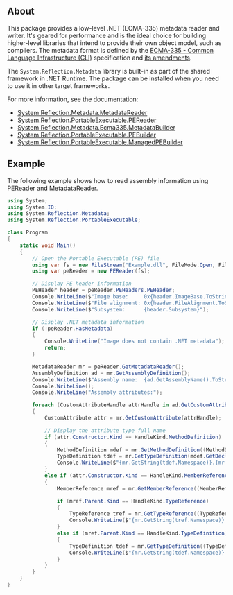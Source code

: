 ## About

This package provides a low-level .NET (ECMA-335) metadata reader and writer. It's geared for
performance and is the ideal choice for building higher-level libraries that intend to provide their
own object model, such as compilers. The metadata format is defined by
the [ECMA-335 - Common Language Infrastructure (CLI)](http://www.ecma-international.org/publications/standards/Ecma-335.htm)
specification
and [its amendments](https://github.com/dotnet/runtime/blob/main/docs/design/specs/Ecma-335-Augments.md).

The `System.Reflection.Metadata` library is built-in as part of the shared framework in .NET
Runtime. The package can be installed when you need to use it in other target frameworks.

For more information, see the documentation:

- [System.Reflection.Metadata.MetadataReader](https://docs.microsoft.com/dotnet/api/system.reflection.metadata.metadatareader)
- [System.Reflection.PortableExecutable.PEReader](https://docs.microsoft.com/dotnet/api/system.reflection.portableexecutable.pereader)
- [System.Reflection.Metadata.Ecma335.MetadataBuilder](https://docs.microsoft.com/dotnet/api/system.reflection.metadata.ecma335.metadatabuilder)
- [System.Reflection.PortableExecutable.PEBuilder](https://docs.microsoft.com/dotnet/api/system.reflection.portableexecutable.pebuilder)
- [System.Reflection.PortableExecutable.ManagedPEBuilder](https://docs.microsoft.com/dotnet/api/system.reflection.portableexecutable.managedpebuilder)

## Example

The following example shows how to read assembly information using PEReader and MetadataReader.

```cs
using System;
using System.IO;
using System.Reflection.Metadata;
using System.Reflection.PortableExecutable;

class Program
{
    static void Main()
    {
        // Open the Portable Executable (PE) file
        using var fs = new FileStream("Example.dll", FileMode.Open, FileAccess.Read, FileShare.ReadWrite);
        using var peReader = new PEReader(fs);

        // Display PE header information
        PEHeader header = peReader.PEHeaders.PEHeader;
        Console.WriteLine($"Image base:     0x{header.ImageBase.ToString("X")}");
        Console.WriteLine($"File alignment: 0x{header.FileAlignment.ToString("X")}");
        Console.WriteLine($"Subsystem:      {header.Subsystem}");

        // Display .NET metadata information
        if (!peReader.HasMetadata)
        {
            Console.WriteLine("Image does not contain .NET metadata");
            return;
        }

        MetadataReader mr = peReader.GetMetadataReader();
        AssemblyDefinition ad = mr.GetAssemblyDefinition();
        Console.WriteLine($"Assembly name:  {ad.GetAssemblyName().ToString()}");
        Console.WriteLine();
        Console.WriteLine("Assembly attributes:");

        foreach (CustomAttributeHandle attrHandle in ad.GetCustomAttributes())
        {
            CustomAttribute attr = mr.GetCustomAttribute(attrHandle);

            // Display the attribute type full name
            if (attr.Constructor.Kind == HandleKind.MethodDefinition)
            {
                MethodDefinition mdef = mr.GetMethodDefinition((MethodDefinitionHandle)attr.Constructor);
                TypeDefinition tdef = mr.GetTypeDefinition(mdef.GetDeclaringType());
                Console.WriteLine($"{mr.GetString(tdef.Namespace)}.{mr.GetString(tdef.Name)}");
            }
            else if (attr.Constructor.Kind == HandleKind.MemberReference)
            {
                MemberReference mref = mr.GetMemberReference((MemberReferenceHandle)attr.Constructor);

                if (mref.Parent.Kind == HandleKind.TypeReference)
                {
                    TypeReference tref = mr.GetTypeReference((TypeReferenceHandle)mref.Parent);
                    Console.WriteLine($"{mr.GetString(tref.Namespace)}.{mr.GetString(tref.Name)}");
                }
                else if (mref.Parent.Kind == HandleKind.TypeDefinition)
                {
                    TypeDefinition tdef = mr.GetTypeDefinition((TypeDefinitionHandle)mref.Parent);
                    Console.WriteLine($"{mr.GetString(tdef.Namespace)}.{mr.GetString(tdef.Name)}");
                }
            }
        }
    }
}

```
